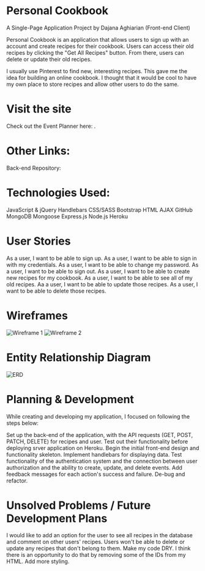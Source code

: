 # Personal Cookbook

A Single-Page Application Project by Dajana Aghiarian (Front-end Client)

Personal Cookbook is an application that allows users to sign up with an account and create recipes for their cookbook. Users can access their old recipes by clicking the "Get All Recipes" button. From there, users can delete or update their old recipes.

I usually use Pinterest to find new, interesting recipes. This gave me the idea for building an online cookbook. I thought that it would be cool to have my own place to store recipes and allow other users to do the same.

# Visit the site

Check out the Event Planner here: .

# Other Links:

Back-end Repository: 

# Technologies Used:

JavaScript & jQuery
Handlebars
CSS/SASS
Bootstrap
HTML
AJAX
GitHub
MongoDB
Mongoose
Express.js
Node.js
Heroku

# User Stories

As a user, I want to be able to sign up. As a user, I want to be able to sign in with my credentials. As a user, I want to be able to change my password. As a user, I want to be able to sign out. As a user, I want to be able to create new recipes for my cookbook. As a user, I want to be able to see all of my old recipes. Aa a user, I want to be able to update those recipes. As a user, I want to be able to delete those recipes.

# Wireframes

![Wireframe 1](https://imgur.com/U7Xyhoa)
![Wireframe 2](https://imgur.com/gp7qsOa)

# Entity Relationship Diagram

![ERD](https://imgur.com/Y67zklL)

# Planning & Development

While creating and developing my application, I focused on following the steps below:

Set up the back-end of the application, with the API requests (GET, POST, PATCH, DELETE) for recipes and user.
Test out their functionality before deploying srver application on Heroku.
Begin the initial front-end design and functionality skeleton.
Implement handlebars for displaying data.
Test functionality of the authentication system and the connection between user authorization and the ability to create, update, and delete events.
Add feedback messages for each action's success and failure.
De-bug and refactor.

# Unsolved Problems / Future Development Plans

I would like to add an option for the user to see all recipes in the database and comment on other users' recipes. Users won't be able to delete or update any recipes that don't belong to them.
Make my code DRY. I think there is an opportunity to do that by removing some of the IDs from my HTML.
Add more styling.
